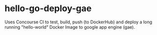 # hello-go-deploy-gae
Uses Concourse CI to test, build, push (to DockerHub) and deploy a long running "hello-world" Docker Image to google app engine (gae).
